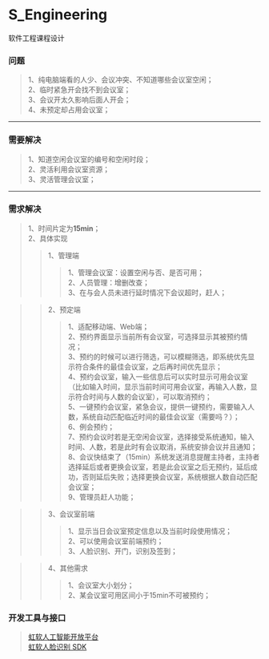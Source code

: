 # S_Engineering
软件工程课程设计

### 问题
>1、纯电脑端看的人少、会议冲突、不知道哪些会议室空闲；<br>
2、临时紧急开会找不到会议室；<br>
3、会议开太久影响后面人开会；<br>
4、未预定却占用会议室；<br>
***
### 需要解决
>1、知道空闲会议室的编号和空闲时段；<br>
2、灵活利用会议室资源；<br>
3、灵活管理会议室；<br>
***
### 需求解决
>1、时间片定为**15min**；<br>
2、具体实现<br>
>>1、管理端<br>
>>>1、管理会议室：设置空闲与否、是否可用；<br>
2、人员管理：增删改查；<br>
3、在与会人员未进行延时情况下会议超时，赶人；<br>

>>2、预定端<br>
>>>1、适配移动端、Web端；<br>
2、预约界面显示当前所有会议室，可选择显示其被预约情况；<br>
3、预约的时候可以进行筛选，可以模糊筛选，即系统优先显示符合条件的最佳会议室，之后再时间优先显示；<br>
4、预约会议室，输入一些信息后可以实时显示可用会议室（比如输入时间，显示当前时间可用会议室，再输入人数，显示符合时间与人数的会议室），可以取消预约；<br>
5、一键预约会议室，紧急会议，提供一键预约，需要输入人数，系统自动匹配临近时间的最佳会议室（需要吗？）；<br>
6、例会预约；<br>
7、预约会议时若是无空闲会议室，选择接受系统通知，输入时间、人数，若是此时有会议取消，系统安排会议并且通知；<br>
8、会议快结束了（15min）系统发送消息提醒主持者，主持者选择延后或者更换会议室，若是此会议室之后无预约，延后成功，否则延后失败；选择更换会议室，系统根据人数自动匹配会议室；<br>
9、管理员赶人功能；<br>

>>3、会议室前端<br>
>>>1、显示当日会议室预定信息以及当前时段使用情况；<br>
2、可以使用会议室前端预约；<br>
3、人脸识别、开门，识别及签到；<br>

>>4、其他需求<br>
>>>1、会议室大小划分；<br>
2、某会议室可用区间小于15min不可被预约；<br>
### 开发工具与接口
>[虹软人工智能开放平台](https://ai.arcsoft.com.cn/index.html)<br>
[虹软人脸识别 SDK](https://ai.arcsoft.com.cn/product/arcface.html)
